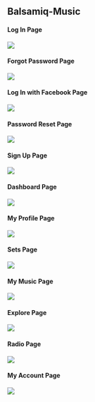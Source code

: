 ## Balsamiq-Music



#### Log In Page
![](https://github.com/sedakarduz/Balsamiq-Music/blob/master/Image/Log%20In%20Page.PNG)


#### Forgot Password Page
![](https://github.com/sedakarduz/Balsamiq-Music/blob/master/Image/Forgot%20Password.PNG)


#### Log In with Facebook Page
![](https://github.com/sedakarduz/Balsamiq-Music/blob/master/Image/Log%20In%20with%20Facebook.PNG)


#### Password Reset Page
![](https://github.com/sedakarduz/Balsamiq-Music/blob/master/Image/Password%20Reset.PNG)


#### Sign Up Page
![](https://github.com/sedakarduz/Balsamiq-Music/blob/master/Image/sign%20up.PNG)


#### Dashboard Page
![](https://github.com/sedakarduz/Balsamiq-Music/blob/master/Image/Dashboard.PNG)


#### My Profile Page
![](https://github.com/sedakarduz/Balsamiq-Music/blob/master/Image/My%20Profile.PNG)


#### Sets Page
![](https://github.com/sedakarduz/Balsamiq-Music/blob/master/Image/Sets%20Page.PNG)


#### My Music Page
![](https://github.com/sedakarduz/Balsamiq-Music/blob/master/Image/My%20Music.PNG)


#### Explore Page
![](https://github.com/sedakarduz/Balsamiq-Music/blob/master/Image/Explore.PNG)


#### Radio Page
![](https://github.com/sedakarduz/Balsamiq-Music/blob/master/Image/Radio%20Page.PNG)


#### My Account Page
![](https://github.com/sedakarduz/Balsamiq-Music/blob/master/Image/My%20Account.PNG)
